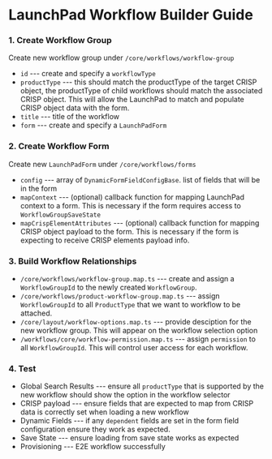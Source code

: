 # LaunchPad Workflow Builder Guide

### 1. Create Workflow Group
Create new workflow group under `/core/workflows/workflow-group`
- `id` --- create and specify a `workflowType`
- `productType` --- this should match the productType of the target CRISP object, the productType of child workflows should match the associated CRISP object. This will allow the LaunchPad to match and populate CRISP object data with the form.
- `title` --- title of the workflow
- `form` --- create and specify a `LaunchPadForm`

### 2. Create Workflow Form
Create new `LaunchPadForm` under `/core/workflows/forms`
- `config` --- array of `DynamicFormFieldConfigBase`. list of fields that will be in the form
- `mapContext` --- (optional) callback function for mapping LaunchPad context to a form. This is necessary if the form requires access to `WorkflowGroupSaveState`
- `mapCrispElementAttributes` --- (optional) callback function for mapping CRISP object payload to the form. This is necessary if the form is expecting to receive CRISP elements payload info.

### 3. Build Workflow Relationships
- `/core/workflows/workflow-group.map.ts` --- create and assign a `WorkflowGroupId` to the newly created `WorkflowGroup`.
- `/core/workflows/product-workflow-group.map.ts` --- assign `WorkflowGroupId` to all `ProductType` that we want to workflow to be attached.
- `/core/layout/workflow-options.map.ts` --- provide desciption for the new workflow group. This will appear on the workflow selection option
- `/workflows/core/workflow-permission.map.ts` --- assign `permission` to all `WorkflowGroupId`. This will control user access for each workflow.

### 4. Test
- Global Search Results --- ensure all `productType` that is supported by the new workflow should show the option in the workflow selector
- CRISP payload --- ensure fields that are expected to map from CRISP data is correctly set when loading a new workflow
- Dynamic Fields --- if any `dependent` fields are set in the form field configuration ensure they work as expected.
- Save State --- ensure loading from save state works as expected
- Provisioning --- E2E workflow successfully
